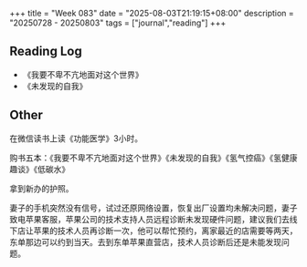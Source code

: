+++
title = "Week 083"
date = "2025-08-03T21:19:15+08:00"
description = "20250728 - 20250803"
tags = ["journal","reading"]
+++

## Reading Log

* 《我要不卑不亢地面对这个世界》
* 《未发现的自我》

## Other

在微信读书上读《功能医学》3小时。

购书五本：《我要不卑不亢地面对这个世界》《未发现的自我》《氢气控癌》《氢健康趣谈》《低碳水》

拿到新办的护照。

妻子的手机突然没有信号，试过还原网络设置，恢复出厂设置均未解决问题，妻子致电苹果客服，苹果公司的技术支持人员远程诊断未发现硬件问题，建议我们去线下店让苹果的技术人员再诊断一次，他可以帮忙预约，离家最近的店需要等两天，东单那边可以约到当天。去到东单苹果直营店，技术人员诊断后还是未能发现问题。

